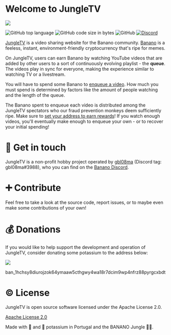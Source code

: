 # Welcome to JungleTV 

![](https://jungletv.live/assets/brand/logo.svg)

![GitHub top language](https://img.shields.io/github/languages/top/tnyim/jungletv?style=plastic)
![GitHub code size in bytes](https://img.shields.io/github/languages/code-size/tnyim/jungletv?style=plastic)
![GitHub](https://img.shields.io/github/license/tnyim/jungletv?style=plastic)
[![Discord](https://img.shields.io/badge/discord-join%20chat-orange.svg)](https://chat.banano.cc/)

[JungleTV](https://jungletv.live/) is a video sharing website for the Banano community. [Banano](https://banano.cc/) is a feeless, instant, environment-friendly cryptocurrency that's ripe for memes.

On JungleTV, users can earn Banano by watching YouTube videos that are added by other users to a sort of continuously evolving playlist - the **queue**. The videos play in sync for everyone, making the experience similar to watching TV or a livestream.

You will have to spend some Banano to [enqueue a video](https://jungletv.live/enqueue). How much you must spend is determined by factors like the amount of people watching and the length of the queue.

The Banano spent to enqueue each video is distributed among the JungleTV spectators who our fraud prevention monkeys deem sufficiently ripe. Make sure to [set your address to earn rewards](https://jungletv.live/rewards/address)! If you watch enough videos, you'll eventually make enough to enqueue your own - or to recover your initial spending!

# :speech_balloon: Get in touch
JungleTV is a non-profit hobby project operated by [gbl08ma](https://twitter.com/gbl08ma/) (Discord tag: gbl08ma#3988), who you can find on the [Banano Discord](https://chat.banano.cc/).

# :heavy_plus_sign: Contribute
Feel free to take a look at the source code, report issues, or to maybe even make some contributions of your own!

# :moneybag: Donations
If you would like to help support the development and operation of JungleTV, consider donating some potassium to the address below:

![](https://jungletv.live/assets/brand/Donation_QR.png)

ban_1hchsy8diurojzok64ymaaw5cthgwy4wa18r7dcim9wp4nfrz88pyrgcxbdt


# :copyright: License

JungleTV is open source software licensed under the Apache License 2.0. 

[Apache License 2.0](http://opensource.org/licenses/MIT)

Made with :yellow_heart: and :banana: potassium in Portugal and the BANANO Jungle :monkey::monkey:.
